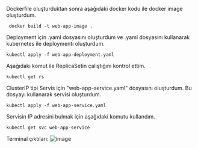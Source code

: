 
Dockerfile oluşturduktan sonra aşağıdaki docker kodu ile docker image oluşturdum.

     docker build -t web-app-image .


Deployment için .yaml dosyasını oluşturdum ve .yaml dosyasını kullanarak kubernetes ile deploymentı oluşturdum.

    kubectl apply -f web-app-deployment.yaml


Aşağıdakı komut ile ReplicaSetin çalıştığını kontrol ettim.

    kubectl get rs

ClusterIP tipi Servis için "web-app-service.yaml" dosyasını oluşturdum. Bu dosyayı kullanarak servisi oluşturdum.

    kubectl apply -f web-app-service.yaml


Servisin IP adresini bulmak için aşağıdaki komutu kullandım.

    kubectl get svc web-app-service

Terminal çıktıları: 
![image](https://github.com/LOG-IN-DEVOPS-BOOTCAMP/kubernetes-assignment-1-IkbalKulahcioglu/assets/65568713/08719442-d33d-4080-baf0-9803f9c37749)
